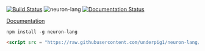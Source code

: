 [![Build Status](https://travis-ci.com/underpig1/neuron-lang.svg?token=mzNPUMLDXoM8ZdHFTfyh&branch=master)](https://travis-ci.com/underpig1/neuron-lang)
![neuron-lang](https://github.com/underpig1/neuron-lang/workflows/neuron-lang/badge.svg)
[![Documentation Status](https://readthedocs.org/projects/neuron-lang/badge/?version=latest)](https://neuron-lang.readthedocs.io/en/latest/?badge=latest)

[Documentation](https://neuron-lang.readthedocs.io/en/latest/index.html)

```
npm install -g neuron-lang
```
```html
<script src = "https://raw.githubusercontent.com/underpig1/neuron-lang/master/lib/browser/browser.mjs" type = "module"></script>
```
